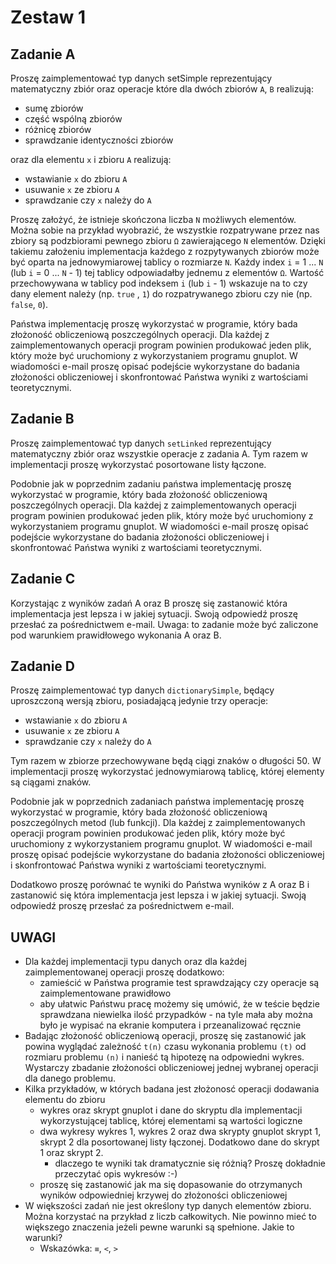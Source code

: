 # Zestaw 1

## Zadanie A

Proszę zaimplementować typ danych setSimple reprezentujący matematyczny zbiór oraz operacje które dla dwóch zbiorów `A`, `B` realizują:

- sumę zbiorów
- część wspólną zbiorów
- różnicę zbiorów
- sprawdzanie identyczności zbiorów

oraz dla elementu `x` i zbioru `A` realizują:

- wstawianie `x` do zbioru `A`
- usuwanie `x` ze zbioru `A`
- sprawdzanie czy `x` należy do `A`

Proszę założyć, że istnieje skończona liczba `N` możliwych elementów. Można sobie na przykład wyobrazić, że wszystkie rozpatrywane przez nas zbiory są podzbiorami pewnego zbioru `Ω` zawierającego `N` elementów. Dzięki takiemu założeniu implementacja każdego z rozpytywanych zbiorów może być oparta na jednowymiarowej tablicy o rozmiarze `N`. Każdy index `i` = 1 ... `N` (lub `i` = 0 ... `N` - 1) tej tablicy odpowiadałby jednemu z elementów `Ω`. Wartość przechowywana w tablicy pod indeksem `i` (lub `i` - 1) wskazuje na to czy dany element należy (np. `true` , `1`) do rozpatrywanego zbioru czy nie (np. `false`, `0`).

Państwa implementację proszę wykorzystać w programie, który bada złożoność obliczeniową poszczególnych operacji. Dla każdej z zaimplementowanych operacji program powinien produkować jeden plik, który może być uruchomiony z wykorzystaniem programu gnuplot. W wiadomości e-mail proszę opisać podejście wykorzystane do badania złożoności obliczeniowej i skonfrontować Państwa wyniki z wartościami teoretycznymi.

## Zadanie B

Proszę zaimplementować typ danych `setLinked` reprezentujący matematyczny zbiór oraz wszystkie operacje z zadania A. Tym razem w implementacji proszę wykorzystać posortowane listy łączone.

Podobnie jak w poprzednim zadaniu państwa implementację proszę wykorzystać w programie, który bada złożoność obliczeniową poszczególnych operacji. Dla każdej z zaimplementowanych operacji program powinien produkować jeden plik, który może być uruchomiony z wykorzystaniem programu gnuplot. W wiadomości e-mail proszę opisać podejście wykorzystane do badania złożoności obliczeniowej i skonfrontować Państwa wyniki z wartościami teoretycznymi.

## Zadanie C

Korzystając z wyników zadań A oraz B proszę się zastanowić która implementacja jest lepsza i w jakiej sytuacji. Swoją odpowiedź proszę przesłać za pośrednictwem e-mail. Uwaga: to zadanie może być zaliczone pod warunkiem prawidłowego wykonania A oraz B.

## Zadanie D

Proszę zaimplementować typ danych `dictionarySimple`, będący uproszczoną wersją zbioru, posiadającą jedynie trzy operacje:

- wstawianie `x` do zbioru `A`
- usuwanie `x` ze zbioru `A`
- sprawdzanie czy `x` należy do `A`

Tym razem w zbiorze przechowywane będą ciągi znaków o długości 50. W implementacji proszę wykorzystać jednowymiarową tablicę, której elementy są ciągami znaków.

Podobnie jak w poprzednich zadaniach państwa implementację proszę wykorzystać w programie, który bada złożoność obliczeniową poszczególnych metod (lub funkcji). Dla każdej z zaimplementowanych operacji program powinien produkować jeden plik, który może być uruchomiony z wykorzystaniem programu gnuplot. W wiadomości e-mail proszę opisać podejście wykorzystane do badania złożoności obliczeniowej i skonfrontować Państwa wyniki z wartościami teoretycznymi.

Dodatkowo proszę porównać te wyniki do Państwa wyników z A oraz B i zastanowić się która implementacja jest lepsza i w jakiej sytuacji. Swoją odpowiedź proszę przesłać za pośrednictwem e-mail.

## UWAGI

- Dla każdej implementacji typu danych oraz dla każdej zaimplementowanej operacji proszę dodatkowo:
  - zamieścić w Państwa programie test sprawdzający czy operacje są zaimplementowane prawidłowo
  - aby ułatwic Państwu pracę możemy się umówić, że w teście będzie sprawdzana niewielka ilość przypadków - na tyle mała aby można było je wypisać na ekranie komputera i przeanalizować ręcznie
- Badając złożoność obliczeniową operacji, proszę się zastanowić jak powina wyglądać zależność `t(n)` czasu wykonania problemu `(t)` od rozmiaru problemu `(n)` i nanieść tą hipotezę na odpowiedni wykres. Wystarczy zbadanie złożoności obliczeniowej jednej wybranej operacji dla danego problemu.
- Kilka przykładów, w których badana jest złożonosć operacji dodawania elementu do zbioru
  - wykres oraz skrypt gnuplot i dane do skryptu dla implementacji wykorzystującej tablicę, której elementami są wartości logiczne
  - dwa wykresy wykres 1, wykres 2 oraz dwa skrypty gnuplot skrypt 1, skrypt 2 dla posortowanej listy łączonej. Dodatkowo dane do skrypt 1 oraz skrypt 2.
    - dlaczego te wyniki tak dramatycznie się różnią? Proszę dokładnie przeczytać opis wykresów :-)
  - proszę się zastanowić jak ma się dopasowanie do otrzymanych wyników odpowiedniej krzywej do złożoności obliczeniowej
- W większości zadań nie jest określony typ danych elementów zbioru. Można korzystać na przykład z liczb całkowitych. Nie powinno mieć to większego znaczenia jeżeli pewne warunki są spełnione. Jakie to warunki?
  - Wskazówka: `≡`, `<`, `>`
